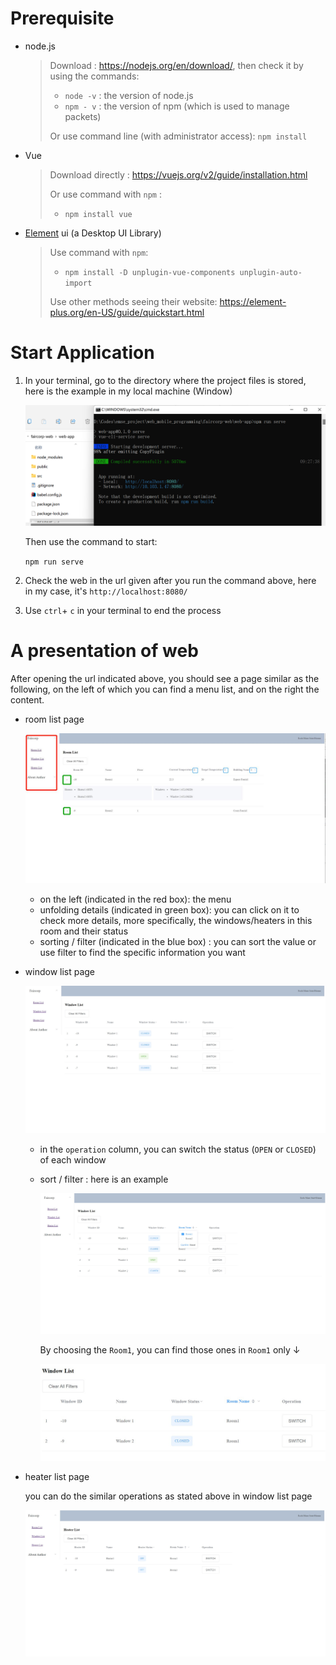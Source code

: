 # Prerequisite

- node.js 

  > Download : https://nodejs.org/en/download/,  then check it by using the commands:
  >
  > - `node -v` : the version of node.js
  > - `npm - v` : the version of npm (which is used to manage packets)
  >
  > Or use command line (with administrator access): `npm install`

- Vue

  > Download directly : https://vuejs.org/v2/guide/installation.html
  >
  > Or use  command with `npm` :
  >
  > - `npm install vue`

- [Element](https://element-plus.org/en-US/) ui (a Desktop UI Library)

  > Use command with `npm`:
  >
  > - `npm install -D unplugin-vue-components unplugin-auto-import`
  >
  > Use other methods seeing their website: https://element-plus.org/en-US/guide/quickstart.html





# Start Application

1. In your terminal, go to the directory where the project files is stored, here is the example in my local machine (Window) 

   <img src="images/image-20220104092854522.png" alt="image-20220104092854522" style="zoom:67%;" />

   Then use the command to start:

   `npm run serve`

2. Check the web in the url given after you run the command above, here in my case, it's `http://localhost:8080/`

3. Use `ctrl`+ `c` in your terminal to end the process





# A presentation of web

After opening the url indicated above, you should see a page similar as the following, on the left of which you can find a menu list, and on the right the content.

- room list page

  ![](images/roomlist1.jpg)

  - on the left (indicated in the red box): the menu
  - unfolding details (indicated in green box): you can click on it to check more details, more specifically, the windows/heaters in this room and their status
  - sorting / filter (indicated in the blue box) : you can sort the value or use filter to find the specific information you want

- window list page

  ![](images/windowlist1.jpg)

  - in the `operation` column, you can switch the status (`OPEN` or `CLOSED`) of each window

  - sort / filter : here is an example 

     ![](images/windowlist2.1.jpg)

    By choosing the `Room1`, you can find those ones in `Room1` only ↓

    ![](images/windowlist2_2.jpg)

- heater list page

  you can do the similar operations as stated above in window list page

  ![](images/heaterlist.jpg)
